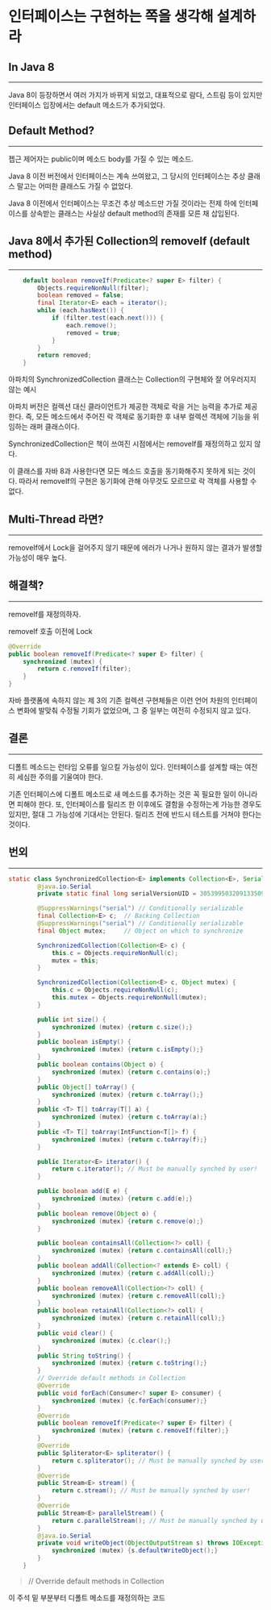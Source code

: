 # 인터페이스는 구현하는 쪽을 생각해 설계하라 

## In Java 8

<hr>

Java 8이 등장하면서 여러 가지가 바뀌게 되었고,
대표적으로 람다, 스트림 등이 있지만
인터페이스 입장에서는 default 메소드가 추가되었다.

## Default Method?

<hr>

젭근 제어자는 public이며 메소드 body를 가질 수 있는 메소드.

Java 8 이전 버전에서 인터페이스는 계속 쓰여왔고,
그 당시의 인터페이스는 추상 클래스 말고는 어떠한 클래스도 가질 수 없었다.

Java 8 이전에서 인터페이스는 무조건 추상 메소드만 가질 것이라는 전제 하에 인터페이스를 상속받는 클래스는 사실상 default method의 존재를 모른 채 삽입된다.

## Java 8에서 추가된 Collection의 removeIf (default method)

<hr>

```Java
    default boolean removeIf(Predicate<? super E> filter) {
        Objects.requireNonNull(filter);
        boolean removed = false;
        final Iterator<E> each = iterator();
        while (each.hasNext()) {
            if (filter.test(each.next())) {
                each.remove();
                removed = true;
            }
        }
        return removed;
    }
```

아파치의 SynchronizedCollection 클래스는 Collection의 구현체와 잘 어우러지지 않는 예시

아파치 버전은 컬렉션 대신 클라이언트가 제공한 객체로 락을 거는 능력을 추가로 제공한다.
즉, 모든 메소드에서 주어진 락 객체로 동기화한 후 내부 컬렉션 객체에 기능을 위임하는 래퍼 클래스이다.

SynchronizedCollection은 책이 쓰여진 시점에서는 removeIf를 재정의하고 있지 않다.

이 클래스를 자바 8과 사용한다면 모든 메소드 호출을 동기화해주지 못하게 되는 것이다.
따라서 removeIf의 구현은 동기화에 관해 아무것도 모르므로 락 객체를 사용할 수 없다.

## Multi-Thread 라면?

<hr>

removeIf에서 Lock을 걸어주지 않기 때문에 에러가 나거나 원하지 않는 결과가 발생할 가능성이 매우 높다.

## 해결책?

<hr>

removeIf를 재정의하자.

removeIf 호출 이전에 Lock

```Java
@Override 
public boolean removeIf(Predicate<? super E> filter) {
    synchronized (mutex) {
        return c.removeIf(filter);
    }
}
```

자바 플랫폼에 속하지 않는 제 3의 기존 컬렉션 구현체들은 이런 언어 차원의 인터페이스 변화에 발맞춰 수정될 기회가 없었으며,
그 중 일부는 여전히 수정되지 않고 있다.

## 결론

<hr>

디폴트 메소드는 런타임 오류를 일으킬 가능성이 있다. 인터페이스를 설계할 때는 여전히 세심한 주의를 기울여야 한다.

기존 인터페이스에 디폴트 메소드로 새 메소드를 추가하는 것은 꼭 필요한 일이 아니라면 피해야 한다.
또, 인터페이스를 릴리즈 한 이후에도 결함을 수정하는게 가능한 경우도 있지만, 절대 그 가능성에 기대서는 안된다.
릴리즈 전에 반드시 테스트를 거쳐야 한다는 것이다.

## 번외

<hr>

```Java
static class SynchronizedCollection<E> implements Collection<E>, Serializable {
        @java.io.Serial
        private static final long serialVersionUID = 3053995032091335093L;

        @SuppressWarnings("serial") // Conditionally serializable
        final Collection<E> c;  // Backing Collection
        @SuppressWarnings("serial") // Conditionally serializable
        final Object mutex;     // Object on which to synchronize

        SynchronizedCollection(Collection<E> c) {
            this.c = Objects.requireNonNull(c);
            mutex = this;
        }

        SynchronizedCollection(Collection<E> c, Object mutex) {
            this.c = Objects.requireNonNull(c);
            this.mutex = Objects.requireNonNull(mutex);
        }

        public int size() {
            synchronized (mutex) {return c.size();}
        }
        public boolean isEmpty() {
            synchronized (mutex) {return c.isEmpty();}
        }
        public boolean contains(Object o) {
            synchronized (mutex) {return c.contains(o);}
        }
        public Object[] toArray() {
            synchronized (mutex) {return c.toArray();}
        }
        public <T> T[] toArray(T[] a) {
            synchronized (mutex) {return c.toArray(a);}
        }
        public <T> T[] toArray(IntFunction<T[]> f) {
            synchronized (mutex) {return c.toArray(f);}
        }

        public Iterator<E> iterator() {
            return c.iterator(); // Must be manually synched by user!
        }

        public boolean add(E e) {
            synchronized (mutex) {return c.add(e);}
        }
        public boolean remove(Object o) {
            synchronized (mutex) {return c.remove(o);}
        }

        public boolean containsAll(Collection<?> coll) {
            synchronized (mutex) {return c.containsAll(coll);}
        }
        public boolean addAll(Collection<? extends E> coll) {
            synchronized (mutex) {return c.addAll(coll);}
        }
        public boolean removeAll(Collection<?> coll) {
            synchronized (mutex) {return c.removeAll(coll);}
        }
        public boolean retainAll(Collection<?> coll) {
            synchronized (mutex) {return c.retainAll(coll);}
        }
        public void clear() {
            synchronized (mutex) {c.clear();}
        }
        public String toString() {
            synchronized (mutex) {return c.toString();}
        }
        // Override default methods in Collection
        @Override
        public void forEach(Consumer<? super E> consumer) {
            synchronized (mutex) {c.forEach(consumer);}
        }
        @Override
        public boolean removeIf(Predicate<? super E> filter) {
            synchronized (mutex) {return c.removeIf(filter);}
        }
        @Override
        public Spliterator<E> spliterator() {
            return c.spliterator(); // Must be manually synched by user!
        }
        @Override
        public Stream<E> stream() {
            return c.stream(); // Must be manually synched by user!
        }
        @Override
        public Stream<E> parallelStream() {
            return c.parallelStream(); // Must be manually synched by user!
        }
        @java.io.Serial
        private void writeObject(ObjectOutputStream s) throws IOException {
            synchronized (mutex) {s.defaultWriteObject();}
        }
    }
```

> // Override default methods in Collection

이 주석 밑 부분부터 디폴트 메소드를 재정의하는 코드